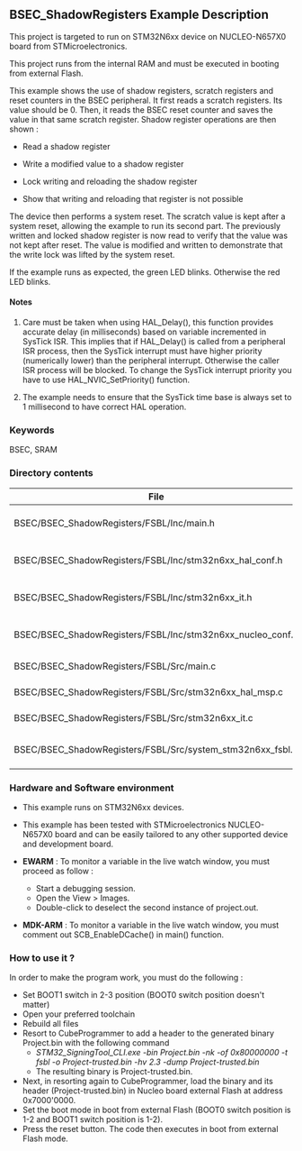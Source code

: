 ## <b>BSEC_ShadowRegisters Example Description</b>

This project is targeted to run on STM32N6xx device on NUCLEO-N657X0 board from STMicroelectronics.

This project runs from the internal RAM and must be executed in booting from external Flash.

This example shows the use of shadow registers, scratch registers and reset counters in the BSEC peripheral.
It first reads a scratch registers. Its value should be 0.
Then, it reads the BSEC reset counter and saves the value in that same scratch register.
Shadow register operations are then shown :

  - Read a shadow register

  - Write a modified value to a shadow register

  - Lock writing and reloading the shadow register

  - Show that writing and reloading that register is not possible

The device then performs a system reset.
The scratch value is kept after a system reset, allowing the example to run its second part.
The previously written and locked shadow register is now read to verify that the value was not kept after reset.
The value is modified and written to demonstrate that the write lock was lifted by the system reset.

If the example runs as expected, the green LED blinks. Otherwise the red LED blinks.

#### <b>Notes</b>

 1. Care must be taken when using HAL_Delay(), this function provides accurate delay (in milliseconds)
    based on variable incremented in SysTick ISR. This implies that if HAL_Delay() is called from
    a peripheral ISR process, then the SysTick interrupt must have higher priority (numerically lower)
    than the peripheral interrupt. Otherwise the caller ISR process will be blocked.
    To change the SysTick interrupt priority you have to use HAL_NVIC_SetPriority() function.

 2. The example needs to ensure that the SysTick time base is always set to 1 millisecond
    to have correct HAL operation.


### <b>Keywords</b>

BSEC, SRAM

### <b>Directory contents</b>

File | Description
 --- | ---
  BSEC/BSEC_ShadowRegisters/FSBL/Inc/main.h                   | Header for main.c module
  BSEC/BSEC_ShadowRegisters/FSBL/Inc/stm32n6xx_hal_conf.h     | HAL Configuration file
  BSEC/BSEC_ShadowRegisters/FSBL/Inc/stm32n6xx_it.h           | Interrupt handlers header file
  BSEC/BSEC_ShadowRegisters/FSBL/Inc/stm32n6xx_nucleo_conf.h  | BSP Configuration file
  BSEC/BSEC_ShadowRegisters/FSBL/Src/main.c                   | Main program
  BSEC/BSEC_ShadowRegisters/FSBL/Src/stm32n6xx_hal_msp.c      | HAL MSP module
  BSEC/BSEC_ShadowRegisters/FSBL/Src/stm32n6xx_it.c           | Interrupt handlers
  BSEC/BSEC_ShadowRegisters/FSBL/Src/system_stm32n6xx_fsbl.c  | STM32N6xx system source file

### <b>Hardware and Software environment</b>

  - This example runs on STM32N6xx devices.

  - This example has been tested with STMicroelectronics NUCLEO-N657X0
    board and can be easily tailored to any other supported device
    and development board.

  - **EWARM** : To monitor a variable in the live watch window, you must proceed as follow :
    - Start a debugging session.
    - Open the View > Images.
    - Double-click to deselect the second instance of project.out.

  - **MDK-ARM** : To monitor a variable in the live watch window, you must comment out SCB_EnableDCache() in main() function.

### <b>How to use it ?</b>

 In order to make the program work, you must do the following :

 - Set BOOT1 switch in 2-3 position (BOOT0 switch position doesn't matter)
 - Open your preferred toolchain
 - Rebuild all files
 - Resort to CubeProgrammer to add a header to the generated binary Project.bin with the following command
   - *STM32_SigningTool_CLI.exe -bin Project.bin -nk -of 0x80000000 -t fsbl -o Project-trusted.bin -hv 2.3 -dump Project-trusted.bin*
   - The resulting binary is Project-trusted.bin.
 - Next, in resorting again to CubeProgrammer, load the binary and its header (Project-trusted.bin) in Nucleo board external Flash at address 0x7000'0000.
 - Set the boot mode in boot from external Flash (BOOT0 switch position is 1-2 and BOOT1 switch position is 1-2).
 - Press the reset button. The code then executes in boot from external Flash mode.


